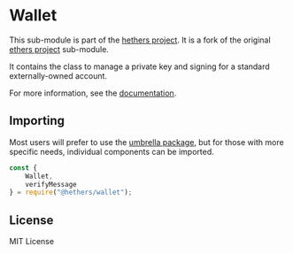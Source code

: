 # Wallet

This sub-module is part of the [hethers project](https://github.com/hashgraph/hethers.js). It is a fork of the original [ethers project](https://github.com/ethers-io/ethers.js) sub-module.

It contains the class to manage a private key and signing for a standard externally-owned account.

For more information, see the [documentation](https://docs.hedera.com/hethers/application-programming-interface/signers).

## Importing

Most users will prefer to use the [umbrella package](https://www.npmjs.com/package/@hashgraph/hethers), but for those with more specific needs, individual components can be imported.

```javascript
const {
    Wallet,
    verifyMessage
} = require("@hethers/wallet");
```

## License

MIT License
